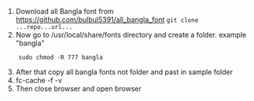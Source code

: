 1. Download all Bangla font from https://github.com/bulbul5391/all_bangla_font
```git clone ...repo...url...```
2. Now go to /usr/local/share/fonts directory and create a folder. example "bangla"
``` sudo mkdir bangla
    sudo chmod -R 777 bangla
```    
3. After that copy all bangla fonts not folder and past in sample folder
4. fc-cache -f -v
5. Then close browser and open browser

